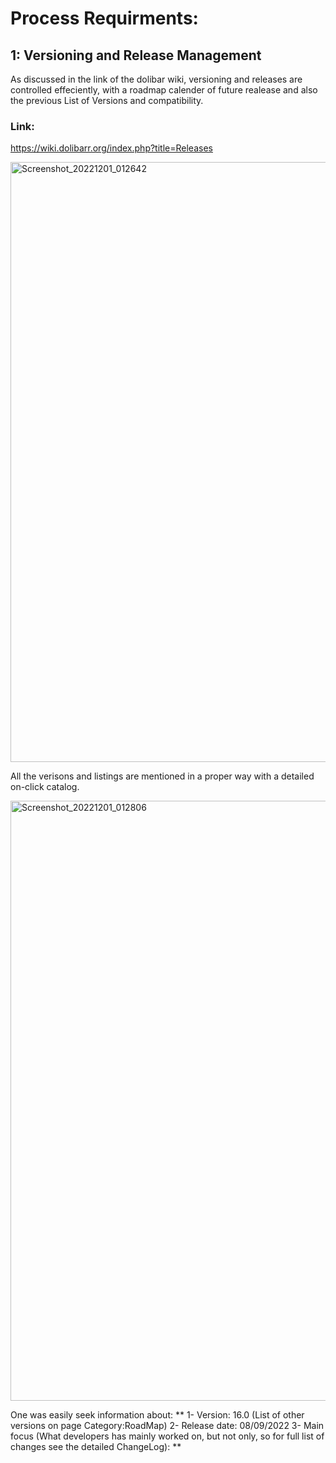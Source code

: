 # Process Requirments:


## 1: Versioning and Release Management

As discussed in the link of the dolibar wiki, versioning and releases are
controlled effeciently, with a roadmap calender of future realease and also
the previous List of Versions and compatibility.

### Link:
  https://wiki.dolibarr.org/index.php?title=Releases


<img width="960" alt="Screenshot_20221201_012642" src="https://user-images.githubusercontent.com/105812482/205003103-9be131d7-69d8-4be7-99aa-3f98745e6baf.png">


All the verisons and listings are mentioned in a proper way with a detailed on-click catalog.

<img width="960" alt="Screenshot_20221201_012806" src="https://user-images.githubusercontent.com/105812482/205003431-2d6632e1-3fd6-4548-bc68-e503f699ba6d.png">

One was easily seek information about:
**
1- Version: 16.0 (List of other versions on page Category:RoadMap)
2- Release date: 08/09/2022
3- Main focus (What developers has mainly worked on, but not only, so for full list of changes see the detailed ChangeLog):
**
